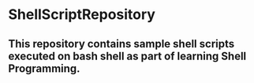 # ShellScriptRepository

## This repository contains sample shell scripts executed on bash shell as part of learning Shell Programming.
